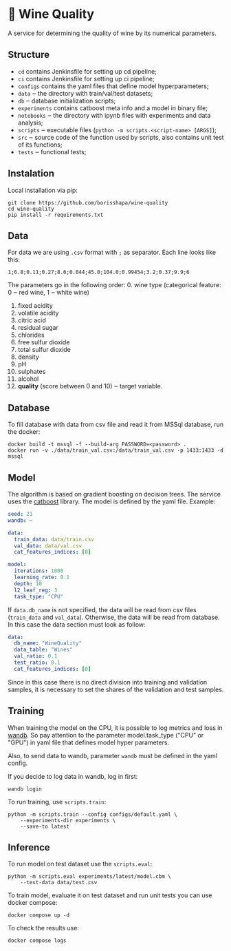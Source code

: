 # 🍷 Wine Quality

A service for determining the quality of wine by its numerical parameters.

## Structure
* `cd` contains Jenkinsfile for setting up cd pipeline;
* `ci` contains Jenkinsfile for setting up ci pipeline;
* `configs` contains the yaml files that define model hyperparameters;
* `data` ‒ the directory with train/val/test datasets;
* `db` ‒ database initialization scripts;
* `experiments` contains catboost meta info and a model in binary file;
* `notebooks` ‒ the directory with ipynb files with experiments and data analysis;
* `scripts` ‒ executable files (`python -m scripts.<script-name> [ARGS]`);
* `src` ‒ source code of the function used by scripts, also contains unit test of its functions;
* `tests` ‒ functional tests;

## Instalation
Local installation via pip:
```shell
git clone https://github.com/borisshapa/wine-quality
cd wine-quality
pip install -r requirements.txt
```

## Data
For data we are using `.csv` format with `;` as separator. Each line looks like this:
```text
1;6.8;0.11;0.27;8.6;0.044;45.0;104.0;0.99454;3.2;0.37;9.9;6
```

The parameters go in the following order:
0. wine type (categorical feature: 0 ‒ red wine, 1 ‒ white wine)
1. fixed acidity
2. volatile acidity
3. citric acid
4.  residual sugar
5. chlorides
6. free sulfur dioxide
7. total sulfur dioxide
8. density
9. pH
10. sulphates
11. alcohol
12. **quality** (score between 0 and 10) ‒ target variable.

## Database
To fill database with data from csv file and read it from MSSql database, run the docker:
```shell
docker build -t mssql -f --build-arg PASSWORD=<password> .
docker run -v ./data/train_val.csv:/data/train_val.csv -p 1433:1433 -d mssql
```

## Model
The algorithm is based on gradient boosting on decision trees. The service uses the [catboost](https://catboost.ai/) library.
The model is defined by the yaml file. Example:
```yaml
seed: 21
wandb: ~

data:
  train_data: data/train.csv
  val_data: data/val.csv
  cat_features_indices: [0]

model:
  iterations: 1000
  learning_rate: 0.1
  depth: 10
  l2_leaf_reg: 3
  task_type: "CPU"
```

If `data.db_name` is not specified, the data will be read from csv files (`train_data` and `val_data`).
Otherwise, the data will be read from database. In this case the data section must look as follow:

```yaml
data:
  db_name: "WineQuality"
  data_table: "Wines"
  val_ratio: 0.1
  test_ratio: 0.1
  cat_features_indices: [0]
```

Since in this case there is no direct division into training and validation samples, it is necessary to set the shares of the validation and test samples.

## Training
When training the model on the CPU, it is possible to log metrics and loss in [wandb](https://wandb.ai/site).
So pay attention to the parameter model.task_type ("CPU" or "GPU") in yaml file that defines model hyper parameters.

Also, to send data to wandb, parameter `wandb` must be defined in the yaml config.

If you decide to log data in wandb, log in first:
```shell
wandb login
```

To run training, use `scripts.train`:
```shell
python -m scripts.train --config configs/default.yaml \
    --experiments-dir experiments \
    --save-to latest
```

## Inference
To run model on test dataset use the `scripts.eval`:
```shell
python -m scripts.eval experiments/latest/model.cbm \
    --test-data data/test.csv
```

To train model, evaluate it on test dataset and run unit tests you can use docker compose:
```shell
docker compose up -d
```

To check the results use:
```shell
docker compose logs
```